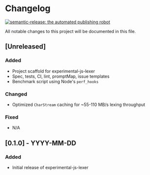 # Changelog

[![semantic-release: the automated publishing robot](https://img.shields.io/badge/semantic--release-enabled-brightgreen)]()

All notable changes to this project will be documented in this file.

## [Unreleased]

### Added
- Project scaffold for experimental-js-lexer
- Spec, tests, CI, lint, promptMap, issue templates
- Benchmark script using Node's `perf_hooks`

### Changed
- Optimized `CharStream` caching for ~55-110 MB/s lexing throughput

### Fixed
- N/A

## [0.1.0] - YYYY-MM-DD
### Added
- Initial release of experimental-js-lexer
